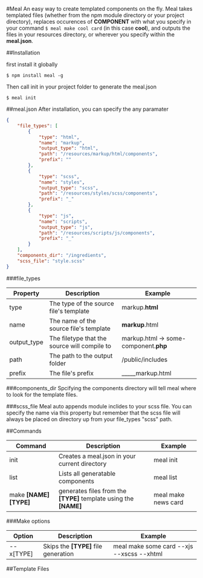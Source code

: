 #Meal
An easy way to create templated components on the fly. Meal takes templated files (whether from the npm module directory or your project directory), replaces occurences of __COMPONENT__ with what you specify in your command `$ meal make cool card` (in this case __cool__), and outputs the files in your resources directory, or wherever you specify within the __meal.json__.

##Installation

first install it globally

`$ npm install meal -g`

Then call init in your project folder to generate the meal.json

`$ meal init`

##meal.json
After installation, you can specify the any paramater

```json
{
	"file_types": [
		{
			"type": "html",
			"name": "markup",
			"output_type": "html",
			"path": "/resources/markup/html/components",
			"prefix": ""
		},
		{
			"type": "scss",
			"name": "styles",
			"output_type": "scss",
			"path": "/resources/styles/scss/components",
			"prefix": "_"
		},
		{
			"type": "js",
			"name": "scripts",
			"output_type": "js",
			"path": "/resources/scripts/js/components",
			"prefix": "_"
		}
	],
	"components_dir": "/ingredients",
	"scss_file": "style.scss"
}
```

###file_types

Property | Description | Example
--- | --- | ---
type | The type of the source file's template | markup.__html__
name | The name of the source file's template | __markup__.html
output_type | The filetype that the source will compile to | markup.html -> some-component.__php__
path | The path to the output folder | /public/includes
prefix | The file's prefix | __\___markup.html

###components_dir
Spcifying the components directory will tell meal where to look for the template files.

###scss_file
Meal auto appends module inclides to your scss file. You can specify the name via this property but remember that the scss file will always be placed on directory up from your file_types "scss" path.

##Commands

Command | Description | Example
--- | --- | ---
init | Creates a meal.json in your current directory | meal init
list | Lists all generatable components | meal list
make __[NAME] [TYPE]__ | generates files from the __[TYPE]__ template using the __[NAME]__ | meal make news card

###Make options

Option | Description | Example
--- | --- | ---
--x[TYPE] | Skips the __[TYPE]__ file generation | meal make some card --xjs --xscss --xhtml

##Template Files
